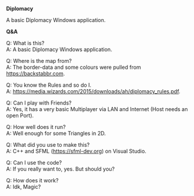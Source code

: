 **Diplomacy**

A basic Diplomacy Windows application.

**Q&A**

Q: What is this?     
A: A basic Diplomacy Windows application.

Q: Where is the map from?     
A: The border-data and some colours were pulled from https://backstabbr.com.

Q: You know the Rules and so do I.     
A: https://media.wizards.com/2015/downloads/ah/diplomacy_rules.pdf.

Q: Can I play with Friends?     
A: Yes, it has a very basic Multiplayer via LAN and Internet (Host needs an open Port).

Q: How well does it run?     
A: Well enough for some Triangles in 2D.

Q: What did you use to make this?     
A: C++ and SFML (https://sfml-dev.org) on Visual Studio.

Q: Can I use the code?     
A: If you really want to, yes. But should you?

Q: How does it work?     
A: Idk, Magic?
